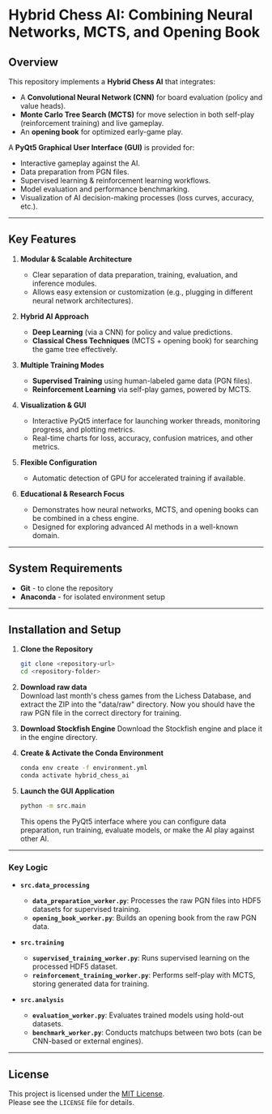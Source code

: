 # **Hybrid Chess AI: Combining Neural Networks, MCTS, and Opening Book**

## **Overview**

This repository implements a **Hybrid Chess AI** that integrates:
- A **Convolutional Neural Network (CNN)** for board evaluation (policy and value heads).
- **Monte Carlo Tree Search (MCTS)** for move selection in both self-play (reinforcement training) and live gameplay.
- An **opening book** for optimized early-game play.

A **PyQt5 Graphical User Interface (GUI)** is provided for:
- Interactive gameplay against the AI.
- Data preparation from PGN files.
- Supervised learning & reinforcement learning workflows.
- Model evaluation and performance benchmarking.
- Visualization of AI decision-making processes (loss curves, accuracy, etc.).

---

## **Key Features**

1. **Modular & Scalable Architecture**  
   - Clear separation of data preparation, training, evaluation, and inference modules.  
   - Allows easy extension or customization (e.g., plugging in different neural network architectures).

2. **Hybrid AI Approach**  
   - **Deep Learning** (via a CNN) for policy and value predictions.  
   - **Classical Chess Techniques** (MCTS + opening book) for searching the game tree effectively.

3. **Multiple Training Modes**  
   - **Supervised Training** using human-labeled game data (PGN files).  
   - **Reinforcement Learning** via self-play games, powered by MCTS.

4. **Visualization & GUI**  
   - Interactive PyQt5 interface for launching worker threads, monitoring progress, and plotting metrics.  
   - Real-time charts for loss, accuracy, confusion matrices, and other metrics.

5. **Flexible Configuration**  
   - Automatic detection of GPU for accelerated training if available.

6. **Educational & Research Focus**  
   - Demonstrates how neural networks, MCTS, and opening books can be combined in a chess engine.  
   - Designed for exploring advanced AI methods in a well-known domain.

---

## **System Requirements**

- **Git** - to clone the repository
- **Anaconda** - for isolated environment setup  

---

## **Installation and Setup**

1. **Clone the Repository**  
   ```bash
   git clone <repository-url>
   cd <repository-folder>
   ```

2. **Download raw data**  
   Download last month's chess games from the Lichess Database, and extract the ZIP into the "data/raw" directory. Now you should have the raw PGN file in the correct directory for training.

3. **Download Stockfish Engine**
   Download the Stockfish engine and place it in the engine directory.

4. **Create & Activate the Conda Environment**  
   ```bash
   conda env create -f environment.yml
   conda activate hybrid_chess_ai
   ```

5. **Launch the GUI Application**  
   ```bash
   python -m src.main
   ```
   This opens the PyQt5 interface where you can configure data preparation, run training, evaluate models, or make the AI play against other AI.

---

### **Key Logic**

- **`src.data_processing`**  
  - **`data_preparation_worker.py`**: Processes the raw PGN files into HDF5 datasets for supervised training.  
  - **`opening_book_worker.py`**: Builds an opening book from the raw PGN data.

- **`src.training`**  
  - **`supervised_training_worker.py`**: Runs supervised learning on the processed HDF5 dataset.  
  - **`reinforcement_training_worker.py`**: Performs self-play with MCTS, storing generated data for training.

- **`src.analysis`**  
  - **`evaluation_worker.py`**: Evaluates trained models using hold-out datasets.  
  - **`benchmark_worker.py`**: Conducts matchups between two bots (can be CNN-based or external engines).

---

## **License**

This project is licensed under the [MIT License](LICENSE).  
Please see the `LICENSE` file for details.